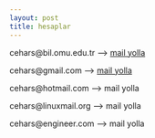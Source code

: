 ```yaml
---
layout: post
title: hesaplar
---
```


<p>cehars@bil.omu.edu.tr --> <a href="mailto:cehars@bil.omu.edu.tr">mail yolla</a></p> 
<p>cehars@gmail.com --> <a href="mailto:cehars@gmail.com">mail yolla</a></p> 
<p>cehars@hotmail.com --> <a href="mailto:cehars@hotmail.com"></a>mail yolla</p> 

<p>cehars@linuxmail.org --> <a href="mailto:cehars@linuxmail.org"></a>mail yolla</p> 

<p>cehars@engineer.com --> <a href="mailto:cehars@engineer.com"></a>mail yolla</p>
